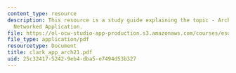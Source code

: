 ```yaml
---
content_type: resource
description: This resource is a study guide explaining the topic - Architecting a
  Networked Application.
file: https://ol-ocw-studio-app-production.s3.amazonaws.com/courses/esd-68j-communications-and-information-policy-spring-2006/25c3241752429eb4dba5e7494d53b327_clark_app_arch21.pdf
file_type: application/pdf
resourcetype: Document
title: clark_app_arch21.pdf
uid: 25c32417-5242-9eb4-dba5-e7494d53b327
---
```

